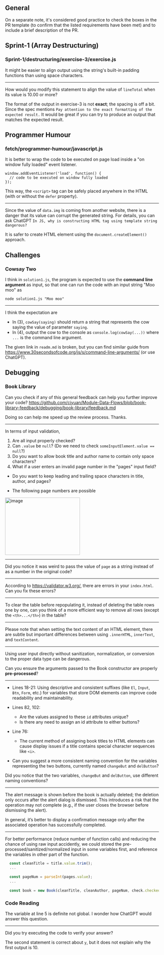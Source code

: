 ## General

On a separate note, it's considered good practice to check the boxes in the PR template (to confirm that the listed requirements have been met) and to include a brief description of the PR.



## Sprint-1 (Array Destructuring)

### Sprint-1/destructuring/exercise-3/exercise.js
It might be easier to align output using the string's built-in padding functions than using space characters.

---
How would you modify this statement to align the value of `lineTotal` when its value is 10.00 or more?

The format of the output in exercise-3 is not **exact**; the spacing is off a bit.
Since the spec mentions `Pay attention to the exact formatting of the expected result.` It would be great if you can try to produce an output that matches the expected result.

## Programmer Humour
### fetch/programmer-humour/javascript.js

It is better to wrap the code to be executed on page load inside a "on window fully loaded" event listener.
```
window.addEventListener('load', function() {
  // code to be executed on window fully loaded
});
```

This way, the `<script>` tag can be safely placed anywhere in the HTML (with or without the `defer` property).

---

Since the value of `data.img` is coming from another website, there is a danger that its value can corrupt the generated string. 
For details, you can ask ChatGPT `In JS, why is constructing HTML tag using template string dangerous?`

It is safer to create HTML element using the `document.createElement()` approach.

## Challenges
### Cowsay Two
I think in `solution1.js`, the program is expected to use the **command line argument** as input, so that one can run the code with an input string "Moo moo" as
```
node solution1.js "Moo moo"
```

---

I think the expectation are
- In (3), `cowSay(saying)` should return a string that represents the cow saying the value of parameter `saying`.
- In (4), output the cow to the console as `console.log(cowSay(...))` where `...` is the command line argument.

The given link in `readm.md` is broken, but you can find similar guide from https://www.30secondsofcode.org/js/s/command-line-arguments/ (or use ChatGPT).


## Debugging

### Book Library

Can you check if any of this general feedback can help you further improve your code?
https://github.com/cjyuan/Module-Data-Flows/blob/book-library-feedback/debugging/book-library/feedback.md

Doing so can help me speed up the review process. Thanks.

---


In terms of input validation, 
1. Are all input properly checked?
1. Can `.value` be `null`? (Do we need to check `someInputElement.value == null`?)
1. Do you want to allow book title and author name to contain only space characters?
1. What if a user enters an invalid page number in the "pages" input field?

- Do you want to keep leading and trailing space characters in title, author, and pages?

- The following page numbers are possible
<img width="245" height="188" alt="image" src="https://github.com/user-attachments/assets/e1250b30-5081-470f-92a5-e62a20b2a03e" />

---

Did you notice it was weird to pass the value of `page` as a string instead of as a number in the original code?


---
According to https://validator.w3.org/, there are errors in your `index.html`. Can you fix these errors?

---

To clear the table before repopulating it, instead of deleting the table rows one by one, can you think of a more efficient way to remove all rows (except the `<th>...</th>`) in the table?

---

Please note that when setting the text content of an HTML element, there are subtle but important differences between using `.innerHTML`, `innerText`, and `textContent`.

---

Using user input directly without sanitization, normalization, or conversion to the proper data type can be dangerous.

Can you ensure the arguments passed to the Book constructor are properly **pre-processed**?

---
- Lines 18-21:
  Using descriptive and consistent suffixes (like `El`, `Input`, `Btn`, `Form`, etc.) for variables that store DOM elements can improve code readability and maintainability.

- Lines 82, 102:
  - Are the values assigned to these `id` attributes unique? 
  - Is there any need to assign an id attribute to either buttons?

- Line 76:
  - The current method of assigning book titles to HTML elements can cause display issues if a title contains special character sequences like `<i>`.

- Can you suggest a more consistent naming convention for the variables representing the two buttons, currently named `changeBut` and `delButton`?

Did you notice that the two variables, `changeBut` and `delButton`, use different naming conventions?

---
The alert message is shown before the book is actually deleted; the deletion only occurs after the alert dialog is dismissed. This introduces a risk that the operation may not complete (e.g., if the user closes the browser before dismissing the alert).

In general, it’s better to display a confirmation message only after the associated operation has successfully completed.

---
For better performance (reduce number of function calls) and reducing the chance of using raw input accidently, we could stored the pre-processed/sanitized/normalized input in some variables first, and reference the variables in other part of the function.
```javascript
  const cleanTitle = title.value.trim();
  ...
  
  const pageNum = parseInt(pages.value);
  ...
  
  const book = new Book(cleanTitle, cleanAuthor, pageNum, check.checked);

```









### Code Reading
The variable at line 5 is definite not global.
I wonder how ChatGPT would answer this question.

--- 
Did you try executing the code to verify your answer?

The second statement is correct about `y`, but it does not explain why the first output is 10.

